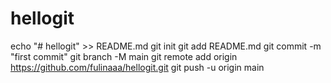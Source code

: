 # hellogit
echo "# hellogit" >> README.md
git init
git add README.md
git commit -m "first commit"
git branch -M main
git remote add origin https://github.com/fulinaaa/hellogit.git
git push -u origin main
